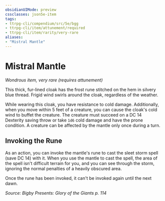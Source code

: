 ```yaml
---
obsidianUIMode: preview
cssclasses: json5e-item
tags:
- ttrpg-cli/compendium/src/5e/bgg
- ttrpg-cli/item/attunement/required
- ttrpg-cli/item/rarity/very-rare
aliases: 
- "Mistral Mantle"
---
```

# Mistral Mantle
*Wondrous item, very rare (requires attunement)*  


This thick, fur-lined cloak has the frost rune stitched on the hem in silvery blue thread. Frigid wind swirls around the cloak, regardless of the weather.

While wearing this cloak, you have resistance to cold damage. Additionally, when you move within 5 feet of a creature, you can cause the cloak's cold wind to buffet the creature. The creature must succeed on a DC 14 Dexterity saving throw or take `1d6` cold damage and have the prone condition. A creature can be affected by the mantle only once during a turn.

## Invoking the Rune

As an action, you can invoke the mantle's rune to cast the sleet storm spell (save DC 14) with it. When you use the mantle to cast the spell, the area of the spell isn't difficult terrain for you, and you can see through the storm, ignoring the normal penalties of a heavily obscured area.

Once the rune has been invoked, it can't be invoked again until the next dawn.

*Source: Bigby Presents: Glory of the Giants p. 114*